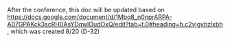 After the conference, this doc will be updated based on https://docs.google.com/document/d/1Mbq8_n0nprARPA-A07GPAKck3scRH0AsYDqwlOudOxQ/edit?tab=t.0#heading=h.c2vjgvhzlxbh , which was created 8/20 (D-32)